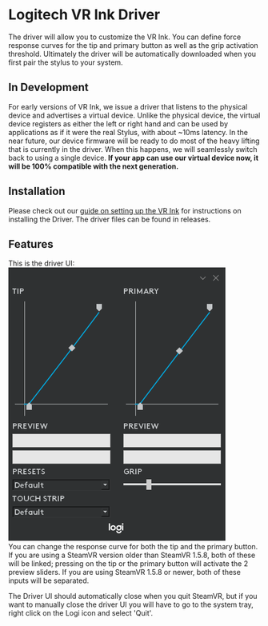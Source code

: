 # Logitech VR Ink Driver

The driver will allow you to customize the VR Ink. You can define force response curves for the tip and primary button as well as the grip activation threshold. Ultimately the driver will be automatically downloaded when you first pair the stylus to your system.

## In Development

For early versions of VR Ink, we issue a driver that listens to the physical device and advertises a virtual device. Unlike the physical device, the virtual device registers as either the left or right hand and can be used by applications as if it were the real Stylus, with about ~10ms latency. In the near future, our device firmware will be ready to do most of the heavy lifting that is currently in the driver. When this happens, we will seamlessly switch back to using a single device. **If your app can use our virtual device now, it will be 100% compatible with the next generation.**

## Installation

Please check out our [guide on setting up the VR Ink](Assets) for instructions on installing the Driver. The driver files can be found in releases.

## Features

This is the driver UI:
<br>
![driver UI](./../Images/Driver/DriverUI.png)
<br>
You can change the response curve for both the tip and the primary button. If you are using a SteamVR version older than SteamVR 1.5.8, both of these will be linked; pressing on the tip or the primary button will activate the 2 preview sliders. If you are using SteamVR 1.5.8 or newer, both of these inputs will be separated.

The Driver UI should automatically close when you quit SteamVR, but if you want to manually close the driver UI you will have to go to the system tray, right click on the Logi icon and select 'Quit'.

